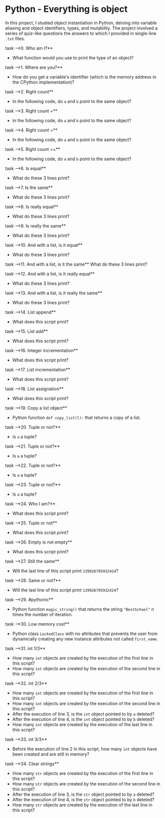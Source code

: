 # Python - Everything is object

In this project, I studied object instantiation in Python, delving into variable aliasing and object identifiers, types, and mutability. The project involved a series of quiz-like questions the answers to which I provided in single-line `.txt` files.

task -->0. Who am I?**
  * What function would you use to print the type of an object?

task -->1. Where are you?**
  * How do you get a variable's identifier (which is the memory address in the CPython implementation)?

task -->2. Right count**
  * In the following code, do `a` and `b` point to the same object?

task -->3. Right count =**
  *  In the following code, do `a` and `b` point to the same object?

task -->4. Right count =**
  * In the following code, do `a` and `b` point to the same object?
  
task -->5. Right count =+**
  * In the following code, do `a` and `b` point to the same object?

task -->6. Is equal**
  * What do these 3 lines print?

task -->7. Is the same**
  * What do these 3 lines print?

task -->8. Is really equal**
  *  What do these 3 lines print?

task -->9. Is really the same**
  *  What do these 3 lines print?

task -->10. And with a list, is it equal**
  *  What do these 3 lines print?
  
task -->11. And with a list, is it the same**
   What do these 3 lines print?

task -->12. And with a list, is it really equal**
  * What do these 3 lines print?

task -->13. And with a list, is it really the same**
  *  What do these 3 lines print?

task -->14. List append**
  * What does this script print?

task -->15. List add**
  *  What does this script print?

task -->16. Integer incrementation**
  * What does this script print?

task -->17. List incrementation**
  *  What does this script print?

task -->18. List assignation**
  * What does this script print?

task -->19. Copy a list object**
  *  Python function `def copy_list(l):` that returns a copy of a list.

task -->20. Tuple or not?**
  * Is `a` a tuple?

task -->21. Tuple or not?**
 *  Is `a` a tuple?

task -->22. Tuple or not?**
  *  Is `a` a tuple?

task -->23. Tuple or not?**
  *  Is `a` a tuple?

task -->24. Who I am?**
  * What does this script print?

task -->25. Tuple or not**
  *  What does this script print?

task -->26. Empty is not empty**
  *  What does this script print?

task -->27. Still the same**
  *  Will the last line of this script print `139926795932424`?

task -->28. Same or not?**
  * Will the last line of this script print `139926795932424`?

task -->29. #pythonic**
  *  Python function `magic_string()` that returns the string `"BestSchool"` n times the number of iteration.

task -->30. Low memory cost**
  *  Python class `LockedClass` with no attributes that prevents the user from dynamically creating any new instance attributes not called `first_name`.

task -->31. int 1/3**
  *  How many `int` objects are created by the execution of the first line in this script?
  * How many `int` objects are created by the execution of the second line in this script?
  
task -->32. int 2/3**
  * How many `int` objects are created by the execution of the first line in this script?
  *  How many `int` objects are created by the execution of the second line in this script?
  *  After the execution of line 3, is the `int` object pointed to by `a` deleted?
  * After the execution of line 4, is the `int` object pointed to by `b` deleted?
  *  How many `int` objects are created by the execution of the last line in this script?

task -->33. int 3/3**
  *  Before the execution of line 2 in this script, how many `int` objects have been created and are still in memory?
 
task -->34. Clear strings**
  * How many `str` objects are created by the execution of the first line in this script?
  * How many `str` objects are created by the execution of the second line in this script?
  * After the execution of line 3, is the `str` object pointed to by `a` deleted?
  * After the execution of line 4, is the `str` object pointed to by `b` deleted?
  * How many `str` objects are created by the execution of the last line in this script?

